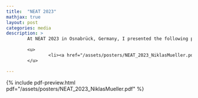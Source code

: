```yaml
---
title:  "NEAT 2023"
mathjax: true
layout: post
categories: media
description: >
        At NEAT 2023 in Osnabrück, Germany, I presented the following poster: 
        
        <u>
                <li><a href="/assets/posters/NEAT_2023_NiklasMueller.pdf" target="_blank">Download poster</a></li>
        </u>

---
```


<!-- <iframe class="pdf-preview" src="{{ '/assets/posters/NEAT_2023_NiklasMueller.pdf' | relative_url }}#page=1&zoom=80" width="300" height="400" style="border:1px solid #ccc;"></iframe> -->
{% include pdf-preview.html pdf="/assets/posters/NEAT_2023_NiklasMueller.pdf" %}
